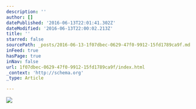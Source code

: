 ```yaml
---
description: ''
author: []
datePublished: '2016-06-13T22:01:41.302Z'
dateModified: '2016-06-13T22:00:02.213Z'
title: ''
starred: false
sourcePath: _posts/2016-06-13-1f07dbec-0629-47f0-9912-15fd1789ca9f.md
inFeed: true
hasPage: true
inNav: false
url: 1f07dbec-0629-47f0-9912-15fd1789ca9f/index.html
_context: 'http://schema.org'
_type: Article

---
```

![](https://the-grid-user-content.s3-us-west-2.amazonaws.com/778062a5-5712-41b1-852f-33a1781787b3.jpg)